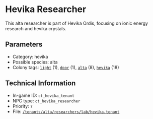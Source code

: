 # Hevika Researcher

This alta researcher is part of Hevika Ordis, focusing on ionic energy research and hevika crystals.

## Parameters

- Category: hevika
- Possible species: alta
- Colony tags: [`light`](https://ceterai.github.io/MyEnternia/Wiki/Tags/Light) (1), [`door`](https://ceterai.github.io/MyEnternia/Wiki/Tags/Door) (1), [`alta`](https://ceterai.github.io/MyEnternia/Wiki/Tags/Alta) (8), [`hevika`](https://ceterai.github.io/MyEnternia/Wiki/Tags/Hevika) (18)

## Technical Information

- In-game ID: `ct_hevika_tenant`
- NPC type: `ct_hevika_researcher`
- Priority: `7`
- File: [`/tenants/alta/researchers/lab/hevika.tenant`](https://github.com/Ceterai/Enternia/blob/main/tenants/alta/researchers/lab/hevika.tenant)
